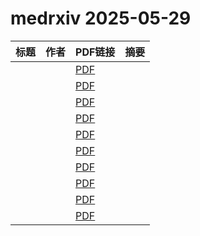 # medrxiv 2025-05-29

| 标题 | 作者 | PDF链接 |  摘要 |
|------|------|--------|------|
|  |  | [PDF](https://doi.org/10.1101/2024.07.03.24309308) |  |
|  |  | [PDF](https://doi.org/10.1101/2025.05.23.25328222) |  |
|  |  | [PDF](https://doi.org/10.1101/2025.05.14.25327662) |  |
|  |  | [PDF](https://doi.org/10.1101/2025.05.26.25328369) |  |
|  |  | [PDF](https://doi.org/10.1101/2024.01.26.24301803) |  |
|  |  | [PDF](https://doi.org/10.1101/2024.06.16.24308943) |  |
|  |  | [PDF](https://doi.org/10.1101/2023.11.29.23299177) |  |
|  |  | [PDF](https://doi.org/10.1101/2024.06.28.24309634) |  |
|  |  | [PDF](https://doi.org/10.1101/2025.05.26.25328280) |  |
|  |  | [PDF](https://doi.org/10.1101/2025.04.10.25324713) |  |
